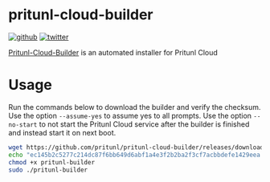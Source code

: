 # pritunl-cloud-builder

[![github](https://img.shields.io/badge/github-pritunl-11bdc2.svg?style=flat)](https://github.com/pritunl)
[![twitter](https://img.shields.io/badge/twitter-pritunl-55acee.svg?style=flat)](https://twitter.com/pritunl)

[Pritunl-Cloud-Builder](https://cloud.pritunl.com) is an automated installer
for Pritunl Cloud

# Usage

Run the commands below to download the builder and verify the checksum. Use
the option `--assume-yes` to assume yes to all prompts. Use the option
`--no-start` to not start the Pritunl Cloud service after the builder is
finished and instead start it on next boot.

```bash
wget https://github.com/pritunl/pritunl-cloud-builder/releases/download/1.0.2260.66/pritunl-builder
echo "ec145b2c5277c214dc87f6bb649d6abf1a4e3f2b2ba2f3cf7acbbdefe1429eea  pritunl-builder" | sha256sum -c -
chmod +x pritunl-builder
sudo ./pritunl-builder
```

